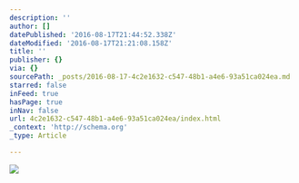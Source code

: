 ```yaml
---
description: ''
author: []
datePublished: '2016-08-17T21:44:52.338Z'
dateModified: '2016-08-17T21:21:08.158Z'
title: ''
publisher: {}
via: {}
sourcePath: _posts/2016-08-17-4c2e1632-c547-48b1-a4e6-93a51ca024ea.md
starred: false
inFeed: true
hasPage: true
inNav: false
url: 4c2e1632-c547-48b1-a4e6-93a51ca024ea/index.html
_context: 'http://schema.org'
_type: Article

---
```

![](https://the-grid-user-content.s3-us-west-2.amazonaws.com/237e0964-36d5-48e4-8ed8-45a347f98f6e.jpg)
